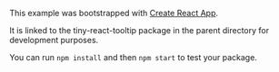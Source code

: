 This example was bootstrapped with [Create React App](https://github.com/facebook/create-react-app).

It is linked to the tiny-react-tooltip package in the parent directory for development purposes.

You can run `npm install` and then `npm start` to test your package.
